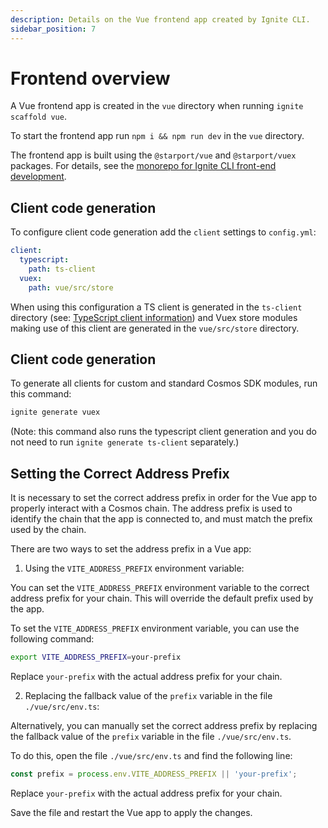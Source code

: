 ```yaml
---
description: Details on the Vue frontend app created by Ignite CLI.
sidebar_position: 7
---
```


# Frontend overview

A Vue frontend app is created in the `vue` directory when running `ignite scaffold vue`.

To start the frontend app run `npm i && npm run dev` in the `vue` directory.

The frontend app is built using the `@starport/vue` and `@starport/vuex` packages.
For details, see the [monorepo for Ignite CLI front-end development](https://github.com/ignite/web).

## Client code generation

To configure client code generation add the `client` settings to `config.yml`:

```yaml
client:
  typescript:
    path: ts-client
  vuex:
    path: vue/src/store
```

When using this configuration a TS client is generated in the `ts-client` directory (see: [TypeScript client information](/clients/typescript))
and Vuex store modules making use of this client are generated in the `vue/src/store` directory.

## Client code generation

To generate all clients for custom and standard Cosmos SDK modules, run this command:

```bash
ignite generate vuex
```

(Note: this command also runs the typescript client generation and you do not need to run `ignite generate ts-client` separately.)

## Setting the Correct Address Prefix

It is necessary to set the correct address prefix in order for the Vue app to properly interact with a Cosmos chain. The address prefix is used to identify the chain that the app is connected to, and must match the prefix used by the chain.

There are two ways to set the address prefix in a Vue app:

1. Using the `VITE_ADDRESS_PREFIX` environment variable:

You can set the `VITE_ADDRESS_PREFIX` environment variable to the correct address prefix for your chain. This will override the default prefix used by the app.

To set the `VITE_ADDRESS_PREFIX` environment variable, you can use the following command:

```bash
export VITE_ADDRESS_PREFIX=your-prefix
```

Replace `your-prefix` with the actual address prefix for your chain.

2. Replacing the fallback value of the `prefix` variable in the file `./vue/src/env.ts`:

Alternatively, you can manually set the correct address prefix by replacing the fallback value of the `prefix` variable in the file `./vue/src/env.ts`.

To do this, open the file `./vue/src/env.ts` and find the following line:

```js
const prefix = process.env.VITE_ADDRESS_PREFIX || 'your-prefix';
```

Replace `your-prefix` with the actual address prefix for your chain.

Save the file and restart the Vue app to apply the changes.
